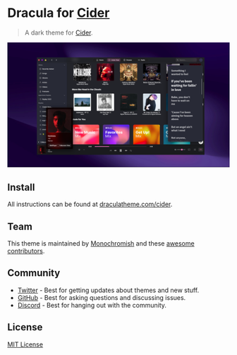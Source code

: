 # Dracula for [Cider](https://cider.sh)

> A dark theme for [Cider](https://cider.sh).

![Screenshot](./Preview.png)

## Install

All instructions can be found at [draculatheme.com/cider](https://draculatheme.com/cider).

## Team

This theme is maintained by [Monochromish](https://github.com/Monochromish) and these [awesome contributors](https://github.com/dracula/cider/graphs/contributors).

## Community

- [Twitter](https://twitter.com/draculatheme) - Best for getting updates about themes and new stuff.
- [GitHub](https://github.com/dracula/dracula-theme/discussions) - Best for asking questions and discussing issues.
- [Discord](https://draculatheme.com/discord-invite) - Best for hanging out with the community.

## License

[MIT License](./LICENSE)
